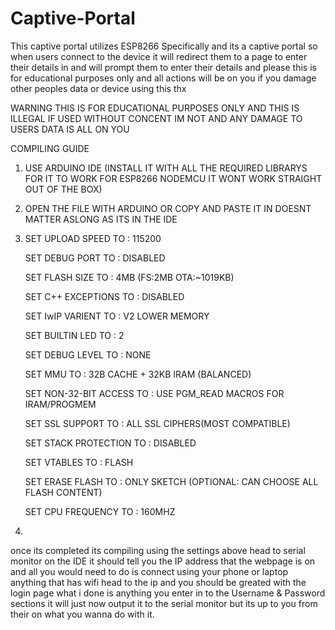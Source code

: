# Captive-Portal
This captive portal utilizes ESP8266 Specifically and its a captive portal so when users connect to the device it will redirect them to a page to enter their details in and will prompt them to enter their details and please this is for educational purposes only and all actions will be on you if you damage other peoples data or device using this thx


WARNING THIS IS FOR EDUCATIONAL PURPOSES ONLY AND THIS IS ILLEGAL IF USED WITHOUT CONCENT IM NOT AND ANY DAMAGE TO USERS DATA IS ALL ON YOU 


COMPILING GUIDE

1. USE ARDUINO IDE (INSTALL IT WITH ALL THE REQUIRED LIBRARYS FOR IT TO WORK FOR ESP8266 NODEMCU IT WONT WORK STRAIGHT OUT OF THE BOX)
2. OPEN THE FILE WITH ARDUINO OR COPY AND PASTE IT IN DOESNT MATTER ASLONG AS ITS IN THE IDE 





3. SET UPLOAD SPEED TO : 115200

   SET DEBUG PORT TO : DISABLED
   
   SET FLASH SIZE TO : 4MB (FS:2MB OTA:~1019KB)
   
   SET C++ EXCEPTIONS TO : DISABLED 
   
   SET IwIP VARIENT TO : V2 LOWER MEMORY
   
   SET BUILTIN LED TO : 2
   
   SET DEBUG LEVEL TO : NONE
   
   SET MMU TO : 32B CACHE + 32KB IRAM (BALANCED)
   
   SET NON-32-BIT ACCESS TO : USE PGM_READ MACROS FOR IRAM/PROGMEM
   
   SET SSL SUPPORT TO : ALL SSL CIPHERS(MOST COMPATIBLE)
   
   SET STACK PROTECTION TO :  DISABLED 
   
   SET VTABLES TO : FLASH
   
   SET ERASE FLASH TO : ONLY SKETCH (OPTIONAL: CAN CHOOSE ALL FLASH CONTENT)
   
   SET CPU FREQUENCY TO : 160MHZ

4.
once its completed its compiling using the settings above 
head to serial monitor on the IDE 
it should tell you the IP address that the webpage is on and all you would need to do is 
connect using your phone or laptop anything that has wifi head to the ip and you should be greated with the login page
what i done is anything you enter in to the Username & Password sections it will just now output it to the serial monitor 
but its up to you from their on what you wanna do with it.

